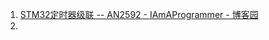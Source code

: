1. [STM32定时器级联 -- AN2592 - IAmAProgrammer - 博客园](https://www.cnblogs.com/shangdawei/p/4756354.html)
2. 